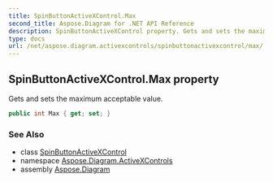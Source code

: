 ```yaml
---
title: SpinButtonActiveXControl.Max
second_title: Aspose.Diagram for .NET API Reference
description: SpinButtonActiveXControl property. Gets and sets the maximum acceptable value
type: docs
url: /net/aspose.diagram.activexcontrols/spinbuttonactivexcontrol/max/
---
```

## SpinButtonActiveXControl.Max property

Gets and sets the maximum acceptable value.

```csharp
public int Max { get; set; }
```

### See Also

* class [SpinButtonActiveXControl](../)
* namespace [Aspose.Diagram.ActiveXControls](../../spinbuttonactivexcontrol/)
* assembly [Aspose.Diagram](../../../)


